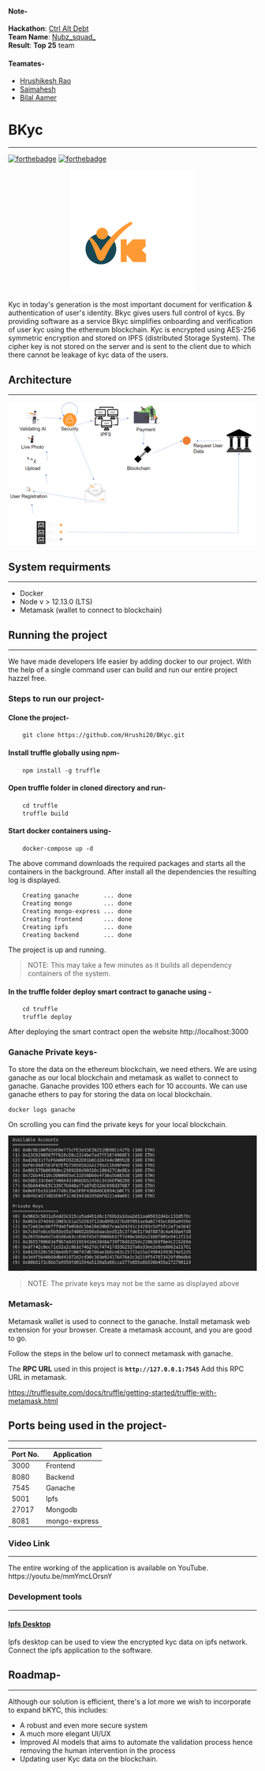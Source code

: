 #### Note-
**Hackathon**: [Ctrl Alt Debt](https://ctrl-alt-debt.hackerearth.com/#overview) <br>
**Team Name**: [Nubz_squad_](https://ctrl-alt-debt.hackerearth.com/challenges/hackathon/ctrl-alt-debt/dashboard/02041f8/team/) <br>
**Result**: **Top 25** team <br>

#### Teamates-
* [Hrushikesh Rao](https://github.com/hrushi20)
* [Saimahesh](https://github.com/saimaheshtaduri)
* [Bilal Aamer](https://github.com/bilal-aamer)


# BKyc
<hr>

[![forthebadge](https://forthebadge.com/images/badges/made-with-javascript.svg)](https://forthebadge.com)
[![forthebadge](https://forthebadge.com/images/badges/built-with-love.svg)](https://forthebadge.com)


<img src="./bkyc/src/assets/logo.svg" style="display: block;margin-left: auto;margin-right: auto;height:250px;width:250px"/>

Kyc in today's generation is the most important document for verification & authentication of user's identity.
Bkyc gives users full control of  kycs. By providing software as a service Bkyc simplifies 
onboarding and verification of user kyc using the ethereum blockchain. Kyc is encrypted using
AES-256 symmetric encryption and stored on IPFS (distributed Storage System). The cipher key is not stored 
on the server and is sent to the client due to which there cannot be leakage of kyc data of the users.

## Architecture
<hr>

[//]: # (Architecture image will be added here)

<img src="./bkyc-arch-diagram.PNG">

## System requirments
<hr/>

- Docker
- Node v > 12.13.0  (LTS)
- Metamask (wallet to connect to blockchain)


## Running the project
<hr>

We have made developers life easier by adding docker to our project. With the help of a single command
user can build and run our entire project hazzel free.

### Steps to run our project-

#### Clone the project-
```
    git clone https://github.com/Hrushi20/BKyc.git
```
#### Install truffle globally using npm-
```
    npm install -g truffle
```
#### Open truffle folder in cloned directory and run-
```
    cd truffle
    truffle build
```

#### Start docker containers using-
```
    docker-compose up -d  
```
The above command downloads the required packages and starts all the containers in the background.
After install all the dependencies the resulting log is displayed.

```
    Creating ganache       ... done
    Creating mongo         ... done
    Creating mongo-express ... done
    Creating frontend      ... done
    Creating ipfs          ... done
    Creating backend       ... done
```
The project is up and running. 

>NOTE: This may take a few minutes as it builds all dependency containers of the system.

#### In the truffle folder deploy smart contract to ganache using -
```
    cd truffle
    truffle deploy
```

After deploying the smart contract open the website http://localhost:3000

### Ganache Private keys-
To store the data on the ethereum blockchain, we need ethers. We are using ganache as 
our local blockchain and metamask as wallet to connect to ganache. Ganache provides 
100 ethers each for 10 accounts. We can use ganache ethers to pay for storing the data on local blockchain.

```
docker logs ganache
```

On scrolling you can find the private keys for your local blockchain. 

<img src="./ganache-keys.png" />

 >NOTE: The private keys may not be the same as displayed above

### Metamask-
Metamask wallet is used to connect to the ganache. Install metamask web extension for your browser.
Create a metamask account, and you are good to go.

Follow the steps in the below url to connect metamask with ganache.

The <b>RPC URL</b> used in this project is <b> `http://127.0.0.1:7545`</b>
Add this RPC URL in metamask.

https://trufflesuite.com/docs/truffle/getting-started/truffle-with-metamask.html

## Ports being used in the project-
<hr/>

| Port No. | Application   |
|----------|---------------|
| 3000     | Frontend      |
 | 8080     | Backend       |
| 7545     | Ganache       |
| 5001     | Ipfs          |
| 27017    | Mongodb       |
| 8081     | mongo-express |

### Video Link
<hr/>
The entire working of the application is available on YouTube. 
https://youtu.be/mmYmcLOrsnY

### Development tools
<hr/>

#### [Ipfs Desktop](https://docs.ipfs.tech/install/ipfs-desktop/#install-the-ipfs-desktop-app)

Ipfs desktop can be used to view the encrypted kyc data on ipfs network. Connect the ipfs application to the software. 

## Roadmap-
<hr/>
Although our solution is efficient, there's a lot more we wish to incorporate to expand bKYC, this includes:

- A robust and even more secure system
- A much more elegant UI/UX
- Improved AI models that aims to automate the validation process hence removing the human intervention in the process
- Updating user Kyc data on the blockchain.

